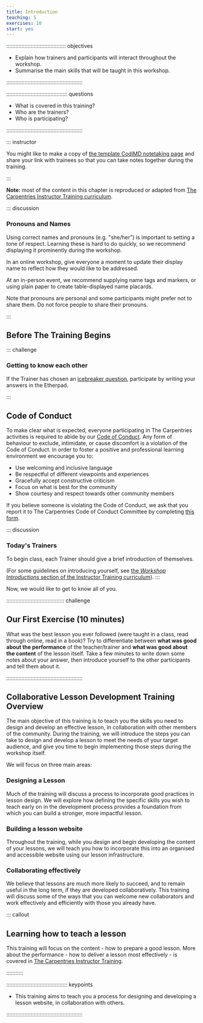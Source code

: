 ```yaml
---
title: Introduction
teaching: 5
exercises: 10
start: yes
---
```


::::::::::::::::::::::::::::::::::::::: objectives

- Explain how trainers and participants will interact throughout the workshop.
- Summarise the main skills that will be taught in this workshop.

::::::::::::::::::::::::::::::::::::::::::::::::::

:::::::::::::::::::::::::::::::::::::::: questions

- What is covered in this training?
- Who are the trainers?
- Who is participating?

::::::::::::::::::::::::::::::::::::::::::::::::::

::: instructor

You might like to make a copy of [the template CodiMD notetaking page](https://codimd.carpentries.org/cldt-notes-template) 
and share your link with trainees so that you can take notes together during the training.

:::


**Note:** most of the content in this chapter is reproduced or adapted from
[The Carpentries Instructor Training curriculum](https://carpentries.github.io/instructor-training/01-welcome/index.html).

::: discussion

### Pronouns and Names

Using correct names and pronouns (e.g. "she/her") is important to setting a tone of respect. 
Learning these is hard to do quickly, so we recommend displaying it prominently during the workshop. 

In an online workshop, give everyone a moment to update their display name to reflect how they would like to be addressed. 

At an in-person event, we recommend supplying name tags and markers, 
or using plain paper to create table-displayed name placards.

Note that pronouns are personal and some participants might prefer not to share them.
Do not force people to share their pronouns.

:::


## Before The Training Begins

::: challenge

### Getting to know each other

If the Trainer has chosen an
[icebreaker question](https://carpentries.github.io/instructor-training/icebreakers/index.html),
participate by writing your answers in the Etherpad.

:::

## Code of Conduct

To make clear what is expected, 
everyone participating in The Carpentries activities is required to abide by our 
[Code of Conduct](../CODE_OF_CONDUCT.md). 
Any form of behaviour to exclude, intimidate, 
or cause discomfort is a violation of the Code of Conduct. 
In order to foster a positive and professional learning environment we encourage you to:  

* Use welcoming and inclusive language
* Be respectful of different viewpoints and experiences
* Gracefully accept constructive criticism
* Focus on what is best for the community
* Show courtesy and respect towards other community members

If you believe someone is violating the Code of Conduct,
we ask that you report it to The Carpentries Code of Conduct Committee 
by completing [this form](https://goo.gl/forms/KoUfO53Za3apOuOK2).

::: discussion

### Today's Trainers

To begin class, each Trainer should give a brief introduction of themselves.

(For some guidelines on introducing yourself, see 
[the _Workshop Introductions_ section of the Instructor Training curriculum](https://carpentries.github.io/instructor-training/23-introductions/index.html)).
:::

Now, we would like to get to know all of you.

::::::::::::::::::::::::::::::::::::::  challenge

## Our First Exercise (10 minutes)

What was the best lesson you ever followed 
(were taught in a class, read through online, read in a book)?
Try to differentiate between **what was good about the performance** of the teacher/trainer
and **what was good about the content** of the lesson itself.
Take a few minutes to write down some notes about your answer,
then introduce yourself to the other participants and tell them about it.


::::::::::::::::::::::::::::::::::::::::::::::::::

## Collaborative Lesson Development Training Overview

The main objective of this training is to teach you the skills you need to
design and develop an effective lesson, in collaboration with other members of the community.
During the training, 
we will introduce the steps you can take to design and develop a lesson 
to meet the needs of your target audience, 
and give you time to begin implementing those steps during the workshop itself.

We will focus on three main areas:

### Designing a Lesson

Much of the training will discuss a process to incorporate good practices in lesson design. 
We will explore how defining the specific skills you wish to teach 
early on in the development process 
provides a foundation from which you can build a stronger, more impactful lesson.

### Building a lesson website

Throughout the training, while you design and begin developing the content of your lessons, 
we will teach you how to incorporate this into an organised and accessible website
using our lesson infrastructure.

### Collaborating effectively

We believe that lessons are much more likely to succeed, and to remain useful in the long term,
if they are developed collaboratively. 
This training will discuss some of the ways that you can welcome new collaborators 
and work effectively and efficiently with those you already have.

::: callout

## Learning how to teach a lesson

This training will focus on the content - how to prepare a good lesson.
More about the performance - how to deliver a lesson most effectively -
is covered in 
[The Carpentries Instructor Training](https://carpentries.github.io/instructor-training/).

:::::::::::

:::::::::::::::::::::::::::::::::::::::: keypoints

- This training aims to teach you a process for designing and developing a lesson website, in collaboration with others.

::::::::::::::::::::::::::::::::::::::::::::::::::


